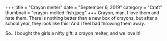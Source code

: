 +++
title = "Crayon melter"
date = "September 6, 2019"
category = "Craft"
thumbnail = "crayon-melted-fish.jpeg"
+++
Crayon, man, I love them and hate them. There is nothing better than a new box of crayons, but after a school year, they look like this! And I feel bad throwing them away.

So...I bought the girls a nifty gift: a crayon melter, and we love it!
